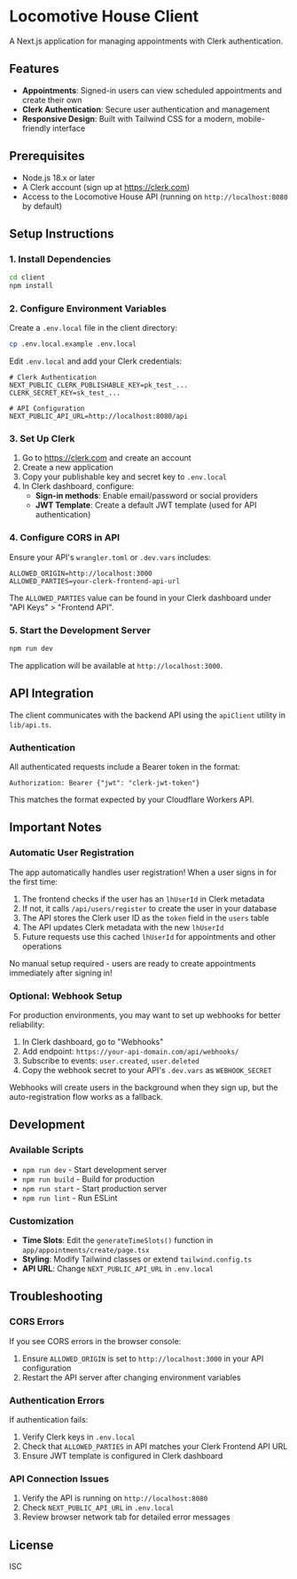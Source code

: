 # Locomotive House Client

A Next.js application for managing appointments with Clerk authentication.

## Features

- **Appointments**: Signed-in users can view scheduled appointments and create their own
- **Clerk Authentication**: Secure user authentication and management
- **Responsive Design**: Built with Tailwind CSS for a modern, mobile-friendly interface

## Prerequisites

- Node.js 18.x or later
- A Clerk account (sign up at https://clerk.com)
- Access to the Locomotive House API (running on `http://localhost:8080` by default)

## Setup Instructions

### 1. Install Dependencies

```bash
cd client
npm install
```

### 2. Configure Environment Variables

Create a `.env.local` file in the client directory:

```bash
cp .env.local.example .env.local
```

Edit `.env.local` and add your Clerk credentials:

```env
# Clerk Authentication
NEXT_PUBLIC_CLERK_PUBLISHABLE_KEY=pk_test_...
CLERK_SECRET_KEY=sk_test_...

# API Configuration
NEXT_PUBLIC_API_URL=http://localhost:8080/api
```

### 3. Set Up Clerk

1. Go to https://clerk.com and create an account
2. Create a new application
3. Copy your publishable key and secret key to `.env.local`
4. In Clerk dashboard, configure:
   - **Sign-in methods**: Enable email/password or social providers
   - **JWT Template**: Create a default JWT template (used for API authentication)

### 4. Configure CORS in API

Ensure your API's `wrangler.toml` or `.dev.vars` includes:

```
ALLOWED_ORIGIN=http://localhost:3000
ALLOWED_PARTIES=your-clerk-frontend-api-url
```

The `ALLOWED_PARTIES` value can be found in your Clerk dashboard under "API Keys" > "Frontend API".

### 5. Start the Development Server

```bash
npm run dev
```

The application will be available at `http://localhost:3000`.

## API Integration

The client communicates with the backend API using the `apiClient` utility in `lib/api.ts`.

### Authentication

All authenticated requests include a Bearer token in the format:

```
Authorization: Bearer {"jwt": "clerk-jwt-token"}
```

This matches the format expected by your Cloudflare Workers API.

## Important Notes

### Automatic User Registration

The app automatically handles user registration! When a user signs in for the first time:

1. The frontend checks if the user has an `lhUserId` in Clerk metadata
2. If not, it calls `/api/users/register` to create the user in your database
3. The API stores the Clerk user ID as the `token` field in the `users` table
4. The API updates Clerk metadata with the new `lhUserId`
5. Future requests use this cached `lhUserId` for appointments and other operations

No manual setup required - users are ready to create appointments immediately after signing in!

### Optional: Webhook Setup

For production environments, you may want to set up webhooks for better reliability:

1. In Clerk dashboard, go to "Webhooks"
2. Add endpoint: `https://your-api-domain.com/api/webhooks/`
3. Subscribe to events: `user.created`, `user.deleted`
4. Copy the webhook secret to your API's `.dev.vars` as `WEBHOOK_SECRET`

Webhooks will create users in the background when they sign up, but the auto-registration flow works as a fallback.

## Development

### Available Scripts

- `npm run dev` - Start development server
- `npm run build` - Build for production
- `npm run start` - Start production server
- `npm run lint` - Run ESLint

### Customization

- **Time Slots**: Edit the `generateTimeSlots()` function in `app/appointments/create/page.tsx`
- **Styling**: Modify Tailwind classes or extend `tailwind.config.ts`
- **API URL**: Change `NEXT_PUBLIC_API_URL` in `.env.local`

## Troubleshooting

### CORS Errors

If you see CORS errors in the browser console:

1. Ensure `ALLOWED_ORIGIN` is set to `http://localhost:3000` in your API configuration
2. Restart the API server after changing environment variables

### Authentication Errors

If authentication fails:

1. Verify Clerk keys in `.env.local`
2. Check that `ALLOWED_PARTIES` in API matches your Clerk Frontend API URL
3. Ensure JWT template is configured in Clerk dashboard

### API Connection Issues

1. Verify the API is running on `http://localhost:8080`
2. Check `NEXT_PUBLIC_API_URL` in `.env.local`
3. Review browser network tab for detailed error messages

## License

ISC
